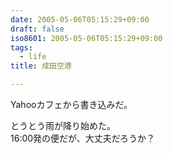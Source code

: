 ```yaml
---
date: 2005-05-06T05:15:29+09:00
draft: false
iso8601: 2005-05-06T05:15:29+09:00
tags:
  - life
title: 成田空港

---
```


<div class="entry-body">
  <p>Yahooカフェから書き込みだ。</p>

  <p>とうとう雨が降り始めた。<br />
    16:00発の便だが、大丈夫だろうか？</p>
</div>
